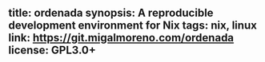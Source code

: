title: ordenada
synopsis: A reproducible development environment for Nix
tags: nix, linux
link: https://git.migalmoreno.com/ordenada
license: GPL3.0+
---
